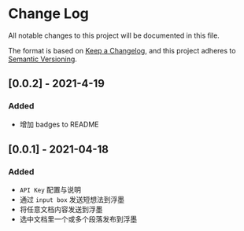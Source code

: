 # Change Log

All notable changes to this project will be documented in this file.

The format is based on [Keep a Changelog](https://keepachangelog.com/en/1.0.0/),
and this project adheres to [Semantic Versioning](https://semver.org/spec/v2.0.0.html).

## [0.0.2] - 2021-4-19

### Added

- 增加 badges to README

## [0.0.1] - 2021-04-18

### Added

- `API Key` 配置与说明
- 通过 `input box` 发送短想法到浮墨
- 将任意文档内容发送到浮墨
- 选中文档里一个或多个段落发布到浮墨